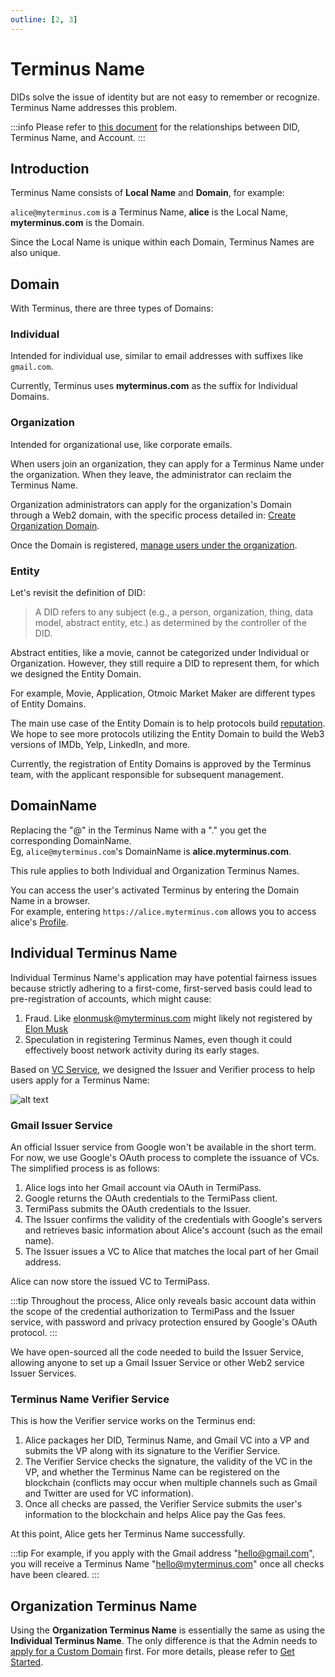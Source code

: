 ```yaml
---
outline: [2, 3]
---
```


# Terminus Name

DIDs solve the issue of identity but are not easy to remember or recognize. Terminus Name addresses this problem.

:::info
Please refer to [this document](../../../how-to/termipass/account/index.md#stage-of-account) for the relationships between DID, Terminus Name, and Account.
:::

## Introduction

Terminus Name consists of **Local Name** and **Domain**, for example:

`alice@myterminus.com` is a Terminus Name, **alice** is the Local Name, **myterminus.com** is the Domain.

Since the Local Name is unique within each Domain, Terminus Names are also unique.

## Domain

With Terminus, there are three types of Domains:

### Individual

Intended for individual use, similar to email addresses with suffixes like `gmail.com`.

Currently, Terminus uses **myterminus.com** as the suffix for Individual Domains.

### Organization

Intended for organizational use, like corporate emails.

When users join an organization, they can apply for a Terminus Name under the organization. When they leave, the administrator can reclaim the Terminus Name.

Organization administrators can apply for the organization's Domain through a Web2 domain, with the specific process detailed in: [Create Organization Domain](../../../how-to/space/domain/host-domain.md).

Once the Domain is registered, [manage users under the organization](contract-manager.md).

### Entity

Let's revisit the definition of DID:

> A DID refers to any
> subject (e.g., a person, organization, thing, data model, abstract entity, etc.)
> as determined by the controller of the DID.

Abstract entities, like a movie, cannot be categorized under Individual or Organization. However, they still require a DID to represent them, for which we designed the Entity Domain.

For example, Movie, Application, Otmoic Market Maker are different types of Entity Domains.

The main use case of the Entity Domain is to help protocols build [reputation](concepts.md#reputation). We hope to see more protocols utilizing the Entity Domain to build the Web3 versions of IMDb, Yelp, LinkedIn, and more.

Currently, the registration of Entity Domains is approved by the Terminus team, with the applicant responsible for subsequent management.

## DomainName

Replacing the "@" in the Terminus Name with a "." you get the corresponding DomainName.<br>
Eg, `alice@myterminus.com`'s DomainName is **alice.myterminus.com**.

This rule applies to both Individual and Organization Terminus Names.

You can access the user's activated Terminus by entering the Domain Name in a browser.<br>
For example, entering `https://alice.myterminus.com` allows you to access alice's [Profile](../../../how-to/terminus/profile.md).

## Individual Terminus Name

Individual Terminus Name's application may have potential fairness issues because strictly adhering to a first-come, first-served basis could lead to pre-registration of accounts, which might cause:

1. Fraud. Like elonmusk@myterminus.com might likely not registered by [Elon Musk](https://twitter.com/elonmusk)
2. Speculation in registering Terminus Names, even though it could effectively boost network activity during its early stages.

Based on [VC Service](vc.md), we designed the Issuer and Verifier process to help users apply for a Terminus Name:

![alt text](../../../public/images/overview/snowinning/image1.jpeg)

### Gmail Issuer Service

An official Issuer service from Google won't be available in the short term. For now, we use Google's OAuth process to complete the issuance of VCs. The simplified process is as follows:

1. Alice logs into her Gmail account via OAuth in TermiPass.
2. Google returns the OAuth credentials to the TermiPass client.
3. TermiPass submits the OAuth credentials to the Issuer.
4. The Issuer confirms the validity of the credentials with Google's servers and retrieves basic information about Alice's account (such as the email name).
5. The Issuer issues a VC to Alice that matches the local part of her Gmail address.

Alice can now store the issued VC to TermiPass.

:::tip
Throughout the process, Alice only reveals basic account data within the scope of the credential authorization to TermiPass and the Issuer service, with password and privacy protection ensured by Google's OAuth protocol.
:::

We have open-sourced all the code needed to build the Issuer Service, allowing anyone to set up a Gmail Issuer Service or other Web2 service Issuer Services.

### Terminus Name Verifier Service

This is how the Verifier service works on the Terminus end:

1. Alice packages her DID, Terminus Name, and Gmail VC into a VP and submits the VP along with its signature to the Verifier Service.
2. The Verifier Service checks the signature, the validity of the VC in the VP, and whether the Terminus Name can be registered on the blockchain (conflicts may occur when multiple channels such as Gmail and Twitter are used for VC information).
3. Once all checks are passed, the Verifier Service submits the user's information to the blockchain and helps Alice pay the Gas fees.

At this point, Alice gets her Terminus Name successfully.

:::tip
For example, if you apply with the Gmail address "hello@gmail.com", you will receive a Terminus Name "hello@myterminus.com" once all checks have been cleared.
:::

## Organization Terminus Name

Using the **Organization Terminus Name** is essentially the same as using the **Individual Terminus Name**. The only difference is that the Admin needs to [apply for a Custom Domain](../../../how-to/space/domain/host-domain.md) first. For more details, please refer to [Get Started](../../../overview/introduction/getting-started/).